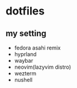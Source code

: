 # dotfiles

## my setting
- fedora asahi remix
- hyprland
- waybar
- neovim(lazyvim distro)
- wezterm
- nushell

